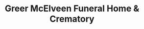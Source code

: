 ---
title: "Greer McElveen Funeral Home & Crematory"
url: /lenoir/greer-mcelveen-funeral-home-und-crematory/
shop: Bestattungen
---